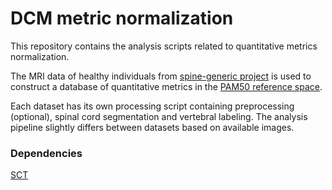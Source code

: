 # DCM metric normalization

This repository contains the analysis scripts related to quantitative metrics normalization.

The MRI data of healthy individuals from [spine-generic project](https://spine-generic.readthedocs.io) is used to 
construct a database of quantitative metrics in the [PAM50 reference space](https://pubmed.ncbi.nlm.nih.gov/29061527/).

Each dataset has its own processing script containing preprocessing (optional), spinal cord segmentation and vertebral 
labeling. The analysis pipeline slightly differs between datasets based on available images.

### Dependencies

[SCT](https://github.com/spinalcordtoolbox/spinalcordtoolbox/tree/master)